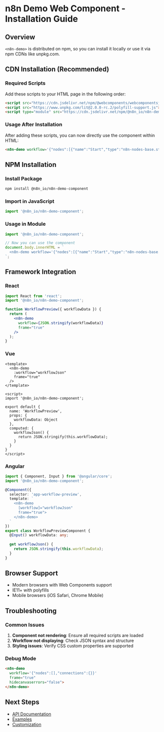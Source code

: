 # n8n Demo Web Component - Installation Guide

## Overview

`<n8n-demo>` is distributed on npm, so you can install it locally or use it via npm CDNs like unpkg.com.

## CDN Installation (Recommended)

### Required Scripts

Add these scripts to your HTML page in the following order:

```html
<script src="https://cdn.jsdelivr.net/npm/@webcomponents/webcomponentsjs@2.0.0/webcomponents-loader.js"></script>
<script src="https://www.unpkg.com/lit@2.0.0-rc.2/polyfill-support.js"></script>
<script type="module" src="https://cdn.jsdelivr.net/npm/@n8n_io/n8n-demo-component/n8n-demo.bundled.js"></script>
```

### Usage After Installation

After adding these scripts, you can now directly use the component within HTML:

```html
<n8n-demo workflow='{"nodes":[{"name":"Start","type":"n8n-nodes-base.start","typeVersion":1,"position":[250,300]}],"connections":{}}'></n8n-demo>
```

## NPM Installation

### Install Package

```bash
npm install @n8n_io/n8n-demo-component
```

### Import in JavaScript

```javascript
import '@n8n_io/n8n-demo-component';
```

### Usage in Module

```javascript
import '@n8n_io/n8n-demo-component';

// Now you can use the component
document.body.innerHTML = `
  <n8n-demo workflow='{"nodes":[{"name":"Start","type":"n8n-nodes-base.start","typeVersion":1,"position":[250,300]}],"connections":{}}'></n8n-demo>
`;
```

## Framework Integration

### React

```jsx
import React from 'react';
import '@n8n_io/n8n-demo-component';

function WorkflowPreview({ workflowData }) {
  return (
    <n8n-demo 
      workflow={JSON.stringify(workflowData)}
      frame="true"
    />
  );
}
```

### Vue

```vue
<template>
  <n8n-demo 
    :workflow="workflowJson"
    frame="true"
  />
</template>

<script>
import '@n8n_io/n8n-demo-component';

export default {
  name: 'WorkflowPreview',
  props: {
    workflowData: Object
  },
  computed: {
    workflowJson() {
      return JSON.stringify(this.workflowData);
    }
  }
}
</script>
```

### Angular

```typescript
import { Component, Input } from '@angular/core';
import '@n8n_io/n8n-demo-component';

@Component({
  selector: 'app-workflow-preview',
  template: `
    <n8n-demo 
      [workflow]="workflowJson"
      frame="true">
    </n8n-demo>
  `
})
export class WorkflowPreviewComponent {
  @Input() workflowData: any;
  
  get workflowJson() {
    return JSON.stringify(this.workflowData);
  }
}
```

## Browser Support

- Modern browsers with Web Components support
- IE11+ with polyfills
- Mobile browsers (iOS Safari, Chrome Mobile)

## Troubleshooting

### Common Issues

1. **Component not rendering**: Ensure all required scripts are loaded
2. **Workflow not displaying**: Check JSON syntax and structure
3. **Styling issues**: Verify CSS custom properties are supported

### Debug Mode

```html
<n8n-demo 
  workflow='{"nodes":[],"connections":{}}' 
  frame="true"
  hidecanvaserrors="false">
</n8n-demo>
```

## Next Steps

- [API Documentation](n8n-demo-webcomponent-api.md)
- [Examples](n8n-demo-webcomponent-examples.md)
- [Customization](n8n-demo-webcomponent-customize.md)